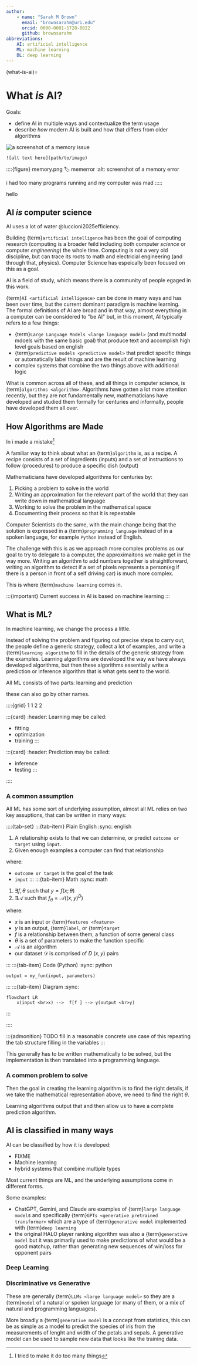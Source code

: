 ```yaml
---
author:
    - name: "Sarah M Brown"
      email: "brownsarahm@uri.edu"
      orcid: 0000-0001-5728-0822
      github: brownsarahm
abbreviations:
    AI: artificial intelligence
    ML: machine learning
    DL: deep learning
---
```


(what-is-ai)=
# What *is* AI? 

Goals:
- define AI in multiple ways and contextualize the term usage
- describe *how* modern AI is built and how that differs from older algorithms

![a screenshot of a memory issue](memory.png)

```
![alt text here](path/to/image)
```

::::{figure} memory.png
:label: memerror
:alt: screenshot of a memory error

i had too many programs running and my computer was mad
:::::

hello
## AI *is* computer science


AI uses a lot of water @luccioni2025efficiency.

Building {term}`artificial intelligence` has been the goal of computing research (computing is a  broader feild including both computer *science* or computer *engineering*) the whole time.  Computing is not a very old discipline, but can trace its roots to math and electricial engineering (and through that, physics). Computer Science has espeically been focused on this as a goal. 


AI is a field of study, which means there is a community of people egaged in this work. 

{term}`AI <artificial intelligence>` can be done in many ways and has been over time, but the current dominant paradigm is machine learning.  
The formal definitions of AI are broad and in that way, almost everything in a computer can be considered to "be AI" but, in this moment, AI typically refers to a few things:
- {term}`Large Language Models <large language model>` (and multimodal mdoels with the same basic goal) that produce text and accomplish high level goals based on english
- {term}`predictive models <predictive model>` that predict specific things or automatically label things and are the result of machine learning
- complex systems that combine the two things above with additional logic


What is common across all of these, and all things in computer science, is {term}`algorithms <algorithm>`. Algorithms have gotten a lot more attention recently, but they are not fundamentally new, mathematicians have developed and studied them formally for centuries and informally, people have developed them all over. 

## How Algorithms are Made 

In [](#memerror) i made a mistake[^mistake]

[^mistake]: I tried to make it do too many things

A familiar way to think about what an {term}`algorithm` is, as a recipe. A recipe consists of a set of ingredients (inputs) and a set of instructions to follow (procedures) to produce a specific dish (output)



Mathematicians have developed algorithms for centuries by:
1. Picking a problem to solve in the world
2. Writing an approximation for the relevant part of the world that they can write down in mathematical language
3. Working to solve the problem in the mathematical space
4. Documenting their process so that it is repeatable

Computer Scientists do the same, with the main change being that the solution is expressed in a {term}`programming language` instead of in a spoken language, for example `Python` instead of English. 

The challenge with this is as we approach more complex problems as our goal to try to delegate to a computer, the approximaitons we make get in the way more. Writing an algorithm to add numbers together is straightforward, writing an algorithm to detect if a set of pixels represents a person(eg if there is a person in front of a self driving car) is much more complex. 

This is where {term}`machine learning` comes in. 

:::{important}
Current success in AI is based on machine learning
:::


## What is ML? 

In machine learning, we change the process a little.  

Instead of solving the problem and figuring out precise steps to carry out, the people define a generic strategy, collect a lot of examples, and write a {term}`learning algorithm` to fill in the details of the generic strategy from the examples. 
Learning algorithms are developed the way we have always developed algorithms, but then these algorithms essentially write a prediction or inference algorithm that is what gets sent to the world. 


All ML consists of two parts: learning and prediction 

these can also go by other names. 

::::{grid} 1 1 2 2

:::{card}
:header: Learning may be called:
- fitting
- optimization
- training
:::

:::{card}
:header: Prediction may be called:
- inference
- testing
:::

::::


### A common assumption


All ML has some sort of underlying assumption, almost all ML relies on two key assuptions, that can be written in many ways: 

::::{tab-set}
:::{tab-item} Plain English
:sync: english 
1. A relationship exists to that we can determine, or predict `outcome or target`  using `input`. 
2. Given enough examples a computer can find that relationship

where: 
- `outcome or target` is the goal of the task 
- `input` 
:::
:::{tab-item} Math
:sync: math

1. $\exists f,\theta$ such that $y = f(x; \theta)$
2. $\exists \mathcal{A}$ such that $f_{\theta} = \mathcal{A}((x,y)^D)$

where:
- $x$ is an input or {term}`features <feature>`
- $y$ is an output, {term}`label`, or {term}`target`
- $f$ is a relationship between them, a function of some general class
- $\theta$ is a set of parameters to make the function specific
- $\mathcal{A}$ is an algorithm
- our dataset $\mathcal{D}$ is comprised of $D$ $(x,y)$ pairs


:::
:::{tab-item} Code (Python)
:sync: python


```
output = my_fun(input, parameters)
```

:::
:::{tab-item} Diagram
:sync: 

```{mermaid}
flowchart LR
    x(input <br>x) -->  f[f ] --> y(output <br>y)
```
<!--  <sub>#952;</sub -->


:::

::::


<!-- To make this concrete, this could be as simple as a linear regression -->
:::{admonition} TODO
fill in a reasonable concrete use case of this repeating the tab structure filling in the variables
:::

This generally has to be written mathematically to be solved, but the implementation is then translated into a programming language. 

### A common problem to solve

Then the goal in creating the learning algorithm is to find the right details, if we take the mathematical representation above, we need to find the right $\theta$.  

Learning algorithms output that and then allow us to have a complete prediction algorithm.  

## AI is classified in many ways

AI can be classified by how it is developed:
- FIXME
- Machine learning
- hybrid systems that combine multiple types

Most current things are ML, and the underlying assumptions come in different forms.  

Some examples:
- ChatGPT, Gemini, and Claude are examples of {term}`large language model`s and specifically {term}`GPTs <generative pretrained transformer>` which are a type of {term}`generative model` implemented with {term}`deep learning` 
- the original HALO player ranking algorithm was also a {term}`generative model` but it was primarily used to make predictions of what would be a good matchup, rather than generating new sequences of win/loss for opponent pairs



### Deep Learning

### Discriminative vs Generative


These are generally {term}`LLMs <large language model>` so they are a {term}`model` of a natural or spoken language (or many of them, or a mix of natural and programming languages).  

More broadly a {term}`generative model` is a concept from statistics, this can be as simple as a model to predict the species of iris from the measurements of lenght and width of the petals and sepals. A generative model can be used to sample new data that looks like the training data.  





<!-- 
## Limitiations


-  -->

